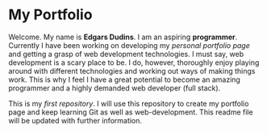 # My Portfolio

Welcome. My name is **Edgars Dudins**. I am an aspiring **programmer**. Currently I have been working on developing my *personal portfolio page* and getting a grasp of web development technologies. I must say, web development is a scary place to be. I do, however, thoroughly enjoy playing around with different technologies and working out ways of making things work. This is why I feel I have a great potential to become an amazing programmer and a highly demanded web developer (full stack).

This is my *first repository*. I will use this repository to create my portfolio page and keep learning Git as well as web-development. This readme file will be updated with further information.
